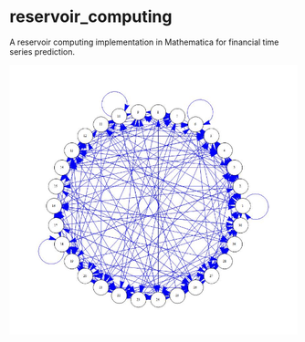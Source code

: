 # reservoir_computing
A reservoir computing implementation in Mathematica for financial time series prediction.

![alt tag](https://github.com/huvers/reservoir_computing/blob/master/pics/Reservoir.jpg)

